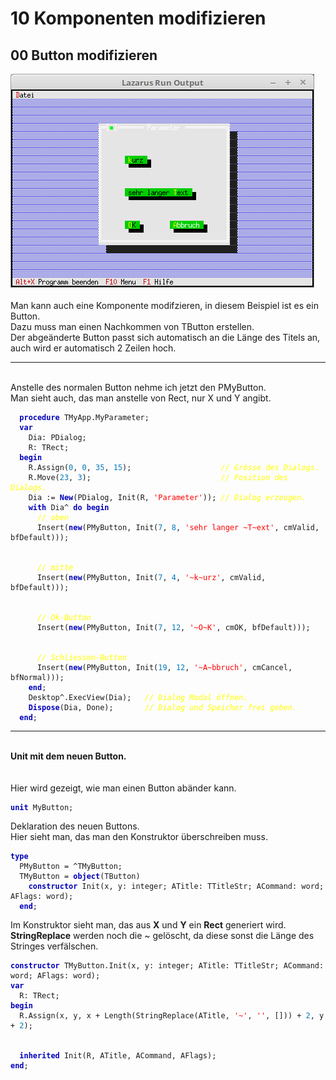 <html>
    <b><h1>10 Komponenten modifizieren</h1></b>
    <b><h2>00 Button modifizieren</h2></b>
<img src="image.png" alt="Selfhtml"><br><br>
Man kann auch eine Komponente modifzieren, in diesem Beispiel ist es ein Button.<br>
Dazu muss man einen Nachkommen von TButton erstellen.<br>
Der abgeänderte Button passt sich automatisch an die Länge des Titels an, auch wird er automatisch 2 Zeilen hoch.<br>
<hr><br>
Anstelle des normalen Button nehme ich jetzt den PMyButton.<br>
Man sieht auch, das man anstelle von Rect, nur X und Y angibt.<br>
<pre><code>  <b><font color="0000BB">procedure</font></b> TMyApp.MyParameter;
  <b><font color="0000BB">var</font></b>
    Dia: PDialog;
    R: TRect;
  <b><font color="0000BB">begin</font></b>
    R.Assign(<font color="#0077BB">0</font>, <font color="#0077BB">0</font>, <font color="#0077BB">35</font>, <font color="#0077BB">15</font>);                    <i><font color="#FFFF00">// Grösse des Dialogs.</font></i>
    R.Move(<font color="#0077BB">23</font>, <font color="#0077BB">3</font>);                             <i><font color="#FFFF00">// Position des Dialogs.</font></i>
    Dia := <b><font color="0000BB">New</font></b>(PDialog, Init(R, <font color="#FF0000">'Parameter'</font>)); <i><font color="#FFFF00">// Dialog erzeugen.</font></i>
    <b><font color="0000BB">with</font></b> Dia^ <b><font color="0000BB">do</font></b> <b><font color="0000BB">begin</font></b>
      <i><font color="#FFFF00">// oben</font></i>
      Insert(<b><font color="0000BB">new</font></b>(PMyButton, Init(<font color="#0077BB">7</font>, <font color="#0077BB">8</font>, <font color="#FF0000">'sehr langer ~T~ext'</font>, cmValid, bfDefault)));
<br>
      <i><font color="#FFFF00">// mitte</font></i>
      Insert(<b><font color="0000BB">new</font></b>(PMyButton, Init(<font color="#0077BB">7</font>, <font color="#0077BB">4</font>, <font color="#FF0000">'~k~urz'</font>, cmValid, bfDefault)));
<br>
      <i><font color="#FFFF00">// Ok-Button</font></i>
      Insert(<b><font color="0000BB">new</font></b>(PMyButton, Init(<font color="#0077BB">7</font>, <font color="#0077BB">12</font>, <font color="#FF0000">'~O~K'</font>, cmOK, bfDefault)));
<br>
      <i><font color="#FFFF00">// Schliessen-Button</font></i>
      Insert(<b><font color="0000BB">new</font></b>(PMyButton, Init(<font color="#0077BB">19</font>, <font color="#0077BB">12</font>, <font color="#FF0000">'~A~bbruch'</font>, cmCancel, bfNormal)));
    <b><font color="0000BB">end</font></b>;
    Desktop^.ExecView(Dia);   <i><font color="#FFFF00">// Dialog Modal öffnen.</font></i>
    <b><font color="0000BB">Dispose</font></b>(Dia, Done);       <i><font color="#FFFF00">// Dialog und Speicher frei geben.</font></i>
  <b><font color="0000BB">end</font></b>;</code></pre>
<hr><br>
<b>Unit mit dem neuen Button.</b><br>
<br><br>
Hier wird gezeigt, wie man einen Button abänder kann.<br>
<pre><code><b><font color="0000BB">unit</font></b> MyButton;
</code></pre>
Deklaration des neuen Buttons.<br>
Hier sieht man, das man den Konstruktor überschreiben muss.<br>
<pre><code><b><font color="0000BB">type</font></b>
  PMyButton = ^TMyButton;
  TMyButton = <b><font color="0000BB">object</font></b>(TButton)
    <b><font color="0000BB">constructor</font></b> Init(x, y: integer; ATitle: TTitleStr; ACommand: word; AFlags: word);
  <b><font color="0000BB">end</font></b>;
</code></pre>
Im Konstruktor sieht man, das aus <b>X</b> und <b>Y</b> ein <b>Rect</b> generiert wird.<br>
<b>StringReplace</b> werden noch die ~ gelöscht, da diese sonst die Länge des Stringes verfälschen.<br>
<pre><code><b><font color="0000BB">constructor</font></b> TMyButton.Init(x, y: integer; ATitle: TTitleStr; ACommand: word; AFlags: word);
<b><font color="0000BB">var</font></b>
  R: TRect;
<b><font color="0000BB">begin</font></b>
  R.Assign(x, y, x + Length(StringReplace(ATitle, <font color="#FF0000">'~'</font>, <font color="#FF0000">''</font>, [])) + <font color="#0077BB">2</font>, y + <font color="#0077BB">2</font>);
<br>
  <b><font color="0000BB">inherited</font></b> Init(R, ATitle, ACommand, AFlags);
<b><font color="0000BB">end</font></b>;
</code></pre>
<br>
</html>
